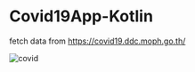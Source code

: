 # Covid19App-Kotlin
fetch data from https://covid19.ddc.moph.go.th/

![covid](https://user-images.githubusercontent.com/54496578/158641054-58d6cbcd-7034-41e8-b694-e107b251bd06.jpg)
